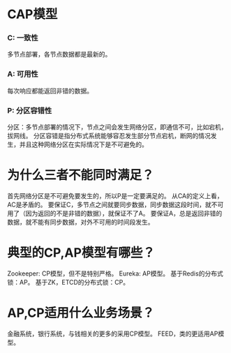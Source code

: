 # CAP模型
### C: 一致性
多节点部署，各节点数据都是最新的。

### A: 可用性
每次响应都能返回非错的数据。

### P: 分区容错性
分区：多节点部署的情况下，节点之间会发生网络分区，即通信不可，比如宕机，拔网线。
分区容错是指分布式系统能够容忍发生部分节点宕机，断网的情况发生，并且这种网络分区在实际情况下是不可避免的。

# 为什么三者不能同时满足？
首先网络分区是不可避免要发生的，所以P是一定要满足的。
从CA的定义上看，AC是矛盾的。
要保证C，多节点之间就要同步数据，同步数据这段时间，就不可用了（因为返回的不是非错的数据），就保证不了A。
要保证A，总是返回非错的数据，就不能有同步数据，对外不可用的时间段发生。

# 典型的CP,AP模型有哪些？
Zookeeper: CP模型，但不是特别严格。
Eureka: AP模型。
基于Redis的分布式锁：AP。
基于ZK，ETCD的分布式锁：CP。

# AP,CP适用什么业务场景？
金融系统，银行系统，与钱相关的更多的采用CP模型。
FEED，类的更适用AP模型。